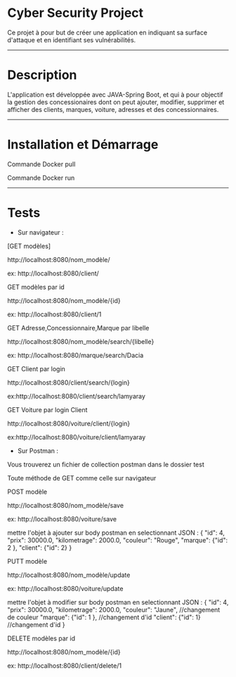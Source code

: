 #  Cyber Security Project
Ce projet à pour but de créer une application en indiquant sa surface d'attaque et en identifiant ses vulnérabilités.
***
# Description
L'application est développée avec JAVA-Spring Boot, et qui à pour objectif la gestion des concessionaires dont on peut ajouter, modifier, supprimer et afficher des clients, marques, voiture, adresses et des concessionnaires.
***
# Installation et Démarrage
Commande Docker pull

Commande Docker run

***
# Tests
* Sur navigateur :

[GET modèles]

http://localhost:8080/nom_modèle/

ex: http://localhost:8080/client/


GET modèles par id

http://localhost:8080/nom_modèle/{id}

ex: http://localhost:8080/client/1


GET  Adresse,Concessionnaire,Marque par libelle

http://localhost:8080/nom_modèle/search/{libelle}

ex: http://localhost:8080/marque/search/Dacia


GET Client par login

http://localhost:8080/client/search/{login}

ex:http://localhost:8080/client/search/lamyaray


GET Voiture par login Client

http://localhost:8080/voiture/client/{login}

ex:http://localhost:8080/voiture/client/lamyaray

* Sur Postman :

Vous trouverez un fichier de collection postman dans le dossier test

Toute méthode de GET comme celle sur navigateur

POST modèle

http://localhost:8080/nom_modèle/save

ex: http://localhost:8080/voiture/save

 mettre l'objet à ajouter sur body postman en selectionnant JSON : {
    "id": 4,
    "prix": 30000.0,
    "kilometrage": 2000.0,
    "couleur": "Rouge",
    "marque": {"id": 2 },
    "client": {"id": 2}
}


PUTT modèle

http://localhost:8080/nom_modèle/update

ex: http://localhost:8080/voiture/update

 mettre l'objet à modifier sur body postman en selectionnant JSON : {
    "id": 4,
    "prix": 30000.0,
    "kilometrage": 2000.0,
    "couleur": "Jaune", //changement de couleur
    "marque": {"id": 1 }, //changement d'id
    "client": {"id": 1} //changement d'id
}


DELETE modèles par id

http://localhost:8080/nom_modèle/{id}

ex: http://localhost:8080/client/delete/1












